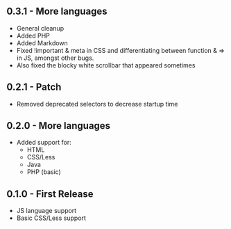 ## 0.3.1 - More languages
* General cleanup
* Added PHP
* Added Markdown
* Fixed !important & meta in CSS and differentiating between function & => in JS, amongst other bugs.
* Also fixed the blocky white scrollbar that appeared sometimes

## 0.2.1 - Patch
* Removed deprecated selectors to decrease startup time

## 0.2.0 - More languages
* Added support for:
  * HTML
  * CSS/Less
  * Java
  * PHP (basic)

## 0.1.0 - First Release
* JS language support
* Basic CSS/Less support
